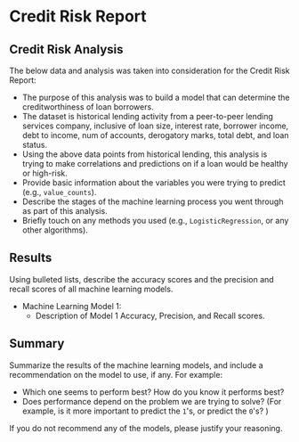 # Credit Risk Report

## Credit Risk Analysis

The below data and analysis was taken into consideration for the Credit Risk Report:

* The purpose of this analysis was to build a model that can determine the creditworthiness of loan borrowers.
* The dataset is historical lending activity from a peer-to-peer lending services company, inclusive of loan size, interest rate, borrower income, debt to income, num of     accounts, derogatory marks, total debt, and loan status.
* Using the above data points from historical lending, this analysis is trying to make correlations and predictions on if a loan would be healthy or high-risk.
* Provide basic information about the variables you were trying to predict (e.g., `value_counts`).
* Describe the stages of the machine learning process you went through as part of this analysis.
* Briefly touch on any methods you used (e.g., `LogisticRegression`, or any other algorithms).

## Results

Using bulleted lists, describe the accuracy scores and the precision and recall scores of all machine learning models.

* Machine Learning Model 1:
    * Description of Model 1 Accuracy, Precision, and Recall scores.

## Summary

Summarize the results of the machine learning models, and include a recommendation on the model to use, if any. For example:

* Which one seems to perform best? How do you know it performs best?
* Does performance depend on the problem we are trying to solve? (For example, is it more important to predict the `1`'s, or predict the `0`'s? )

If you do not recommend any of the models, please justify your reasoning.
